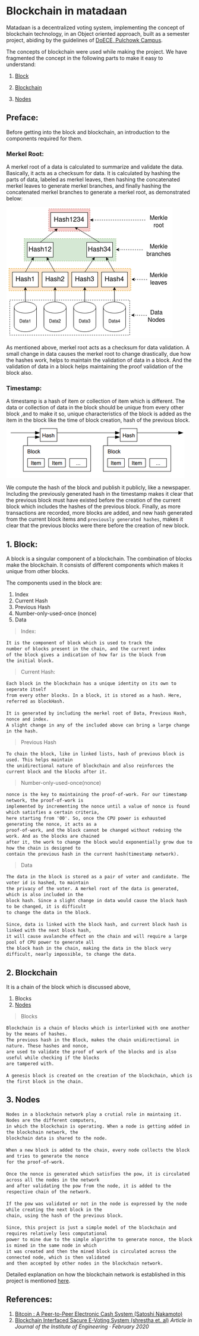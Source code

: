 # Blockchain in matadaan

Matadaan is a decentralized voting system, implementing the concept of
blockchain technology, in an Object oriented approach,
built as a semester project, abiding by the guidelines of
[DoECE, Pulchowk Campus](https://doece.pcampus.edu.np).

The concepts of blockchain were used while making the project.
We have fragmented the concept in the following parts to make it easy to understand:

1. [Block](#1-block)

2. [Blockchain](#2-blockchain)

3. [Nodes](#3-nodes)


## Preface:
Before getting into the block and blockchain, an introduction to the components required for them.
### Merkel Root:
A merkel root of a data is calculated to summarize and validate the data. Basically, it acts as a checksum for data. It is calculated by hashing the parts of data, labeled as merkel leaves, then hashing the concatenated merkel leaves to generate merkel branches, and finally hashing the concatenated merkel branches to generate a merkel root, as demonstrated below:

![](images/merkel_tree.png)

As mentioned above, merkel root acts as a checksum for data validation. A small change in data causes the merkel root to change drastically, due how the hashes work, helps to maintain the validation of data in a block. And the validation of data in a block helps maintaining the proof validation of the block also.

### Timestamp:

A timestamp is a hash of item or collection of item which is different. The data or collection of data in the block should be unique from every other block ,and to make it so, unique characteristics of the block is added as the item in the block like the time of block creation, hash of the previous block.

![](images/timestamp.PNG)

We compute the hash of the block and publish it publicly, like a newspaper. Including the previously generated hash in the timestamp makes it clear that the previous block must have existed before the creation of the current block which includes the hashes of the previous block. Finally, as more transactions are recorded, more blocks are added, and new hash generated from the current block items and `previously generated hashes`, makes it clear that the previous blocks were there before the creation of new block.

## 1. Block:
A block is a singular component of a blockchain. The combination
of blocks make the blockchain. It consists of different components which
makes it unique from other blocks.

The components used in the block are:

1. Index
2. Current Hash
3. Previous Hash
4. Number-only-used-once (nonce)
5. Data

> Index:

    It is the component of block which is used to track the
    number of blocks present in the chain, and the current index 
    of the block gives a indication of how far is the block from 
    the initial block.

> Current Hash:

    Each block in the blockchain has a unique identity on its own to seperate itself 
    from every other blocks. In a block, it is stored as a hash. Here, referred as blockHash.
    
    It is generated by including the merkel root of Data, Previous Hash, nonce and index.
    A slight change in any of the included above can bring a large change in the hash.

> Previous Hash

    To chain the block, like in linked lists, hash of previous block is used. This helps maintain 
    the unidirectional nature of blockchain and also reinforces the current block and the blocks after it.

> Number-only-used-once(nonce)

    nonce is the key to maintaining the proof-of-work. For our timestamp network, the proof-of-work is
    implemented by incrementing the nonce until a value of nonce is found which satisfies a certain criteria,
    here starting from '00'. So, once the CPU power is exhausted generating the nonce, it acts as a 
    proof-of-work, and the block cannot be changed without redoing the work. And as the blocks are chained
    after it, the work to change the block would exponentially grow due to how the chain is designed to
    contain the previous hash in the current hash(timestamp network).

> Data

    The data in the block is stored as a pair of voter and candidate. The voter id is hashed, to maintain
    the privacy of the voter. A merkel root of the data is generated, which is also included in the 
    block hash. Since a slight change in data would cause the block hash to be changed, it is difficult
    to change the data in the block.

    Since, data is linked with the block hash, and current block hash is linked with the next block hash,
    it will cause avalanche effect on the chain and will require a large pool of CPU power to generate all
    the block hash in the chain, making the data in the block very difficult, nearly impossible, to change the data.


## 2. Blockchain

It is a chain of the block which is discussed above,

1. Blocks
2. [Nodes](#3-nodes)

> Blocks

    Blockchain is a chain of blocks which is interlinked with one another by the means of hashes.
    The previous hash in the Block, makes the chain unidirectional in nature. These hashes and nonce,
    are used to validate the proof of work of the blocks and is also useful while checking if the blocks
    are tampered with.

    A genesis block is created on the creation of the blockchain, which is the first block in the chain.

## 3. Nodes

    Nodes in a blockchain network play a crutial role in maintaing it. Nodes are the different computers,
    in which the blockchain is operating. When a node is getting added in the blockchain network, the 
    blockchain data is shared to the node.

    When a new block is added to the chain, every node collects the block and tries to generate the nonce
    for the proof-of-work.

    Once the nonce is generated which satisfies the pow, it is circulated across all the nodes in the network
    and after validating the pow from the node, it is added to the respective chain of the network.

    If the pow was validated or not in the node is expressed by the node while creating the next block in the
    chain, using the hash of the previous block. 

    Since, this project is just a simple model of the blockchain and requires relatively less computational
    power to mine due to the simple algorithm to generate nonce, the block is mined in the same node in which
    it was created and then the mined block is circulated across the connected node, which is then validated
    and then accepted by other nodes in the blockchain network.
Detailed explanation on how the blockchain network is established in this project is mentioned [here](network.md).

## References:

1. [Bitcoin : A Peer-to-Peer Electronic Cash System (Satoshi Nakamoto)](https://bitcoin.org/bitcoin.pdf)
2. [Blockchain Interfaced Sacure E-Voting System (shrestha et. al)](https://www.researchgate.net/publication/339305141)
    *Article  in  Journal of the Institute of Engineering · February 2020*